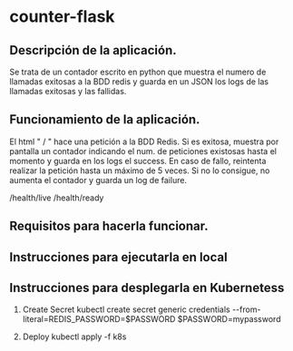 # counter-flask

## Descripción de la aplicación.
Se trata de un contador escrito en python que muestra el numero de llamadas exitosas a la BDD redis y guarda en un JSON los logs de las llamadas exitosas y las fallidas. 

## Funcionamiento de la aplicación.
El html " / " hace una petición a la BDD Redis. Si es exitosa, muestra por pantalla un contador indicando el num. de peticiones existosas hasta el momento y guarda en los logs el success. En caso de fallo, reintenta realizar la petición hasta un máximo de 5 veces. Si no lo consigue, no aumenta el contador y guarda un log de failure.

/health/live 
/health/ready

## Requisitos para hacerla funcionar. 


## Instrucciones para ejecutarla en local 


## Instrucciones para desplegarla en Kubernetess
1. Create Secret
kubectl create secret generic credentials --from-literal=REDIS_PASSWORD=$PASSWORD
$PASSWORD=mypassword

2. Deploy
kubectl apply -f k8s  